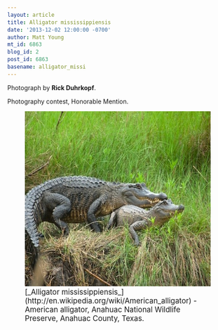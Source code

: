 ```yaml
---
layout: article
title: Alligator mississippiensis
date: '2013-12-02 12:00:00 -0700'
author: Matt Young
mt_id: 6863
blog_id: 2
post_id: 6863
basename: alligator_missi
---
```

Photograph by **Rick Duhrkopf**.

Photography contest, Honorable Mention.

<figure>
<img src="/uploads/2013/Duhrkopf.American_Alligator.jpg" alt="Duhrkopf.American_Alligator.jpg" width="600" height="398" />
<figcaption markdown="span">
<big>[_Alligator mississippiensis_](http://en.wikipedia.org/wiki/American_alligator) - American alligator, Anahuac National Wildlife Preserve, Anahuac County, Texas.</big>

</figcaption>
</figure>

